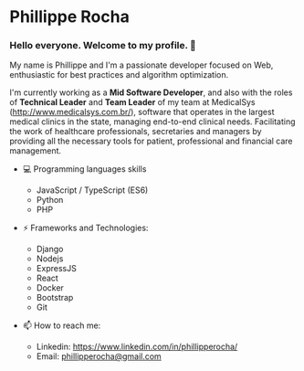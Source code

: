 # Phillippe Rocha

### Hello everyone. Welcome to my profile. 👋

My name is Phillippe and I'm a passionate developer focused on Web, enthusiastic for best practices and algorithm optimization. 

I'm currently working as a **Mid Software Developer**, and also with the roles of **Technical Leader** and **Team Leader** of my team at MedicalSys (http://www.medicalsys.com.br/), software that operates in the largest medical clinics in the state, managing end-to-end clinical needs. Facilitating the work of healthcare professionals, secretaries and managers by providing all the necessary tools for patient, professional and financial care management.

- :computer: Programming languages skills
  - JavaScript / TypeScript (ES6)
  - Python
  - PHP

- ⚡ Frameworks and Technologies:
  - Django
  - Nodejs
  - ExpressJS
  - React
  - Docker
  - Bootstrap
  - Git 



- 📫 How to reach me:
  - Linkedin: https://www.linkedin.com/in/phillipperocha/
  - Email: phillipperocha@gmail.com

<!--
**phillipperocha/phillipperocha** is a ✨ _special_ ✨ repository because its `README.md` (this file) appears on your GitHub profile.

Here are some ideas to get you started:

- 🔭 I’m currently working on ...
- 🌱 I’m currently learning ...
- 👯 I’m looking to collaborate on ...
- 🤔 I’m looking for help with ...
- 💬 Ask me about ...

- 😄 Pronouns: ...
- ⚡ Fun fact: ...
-->
